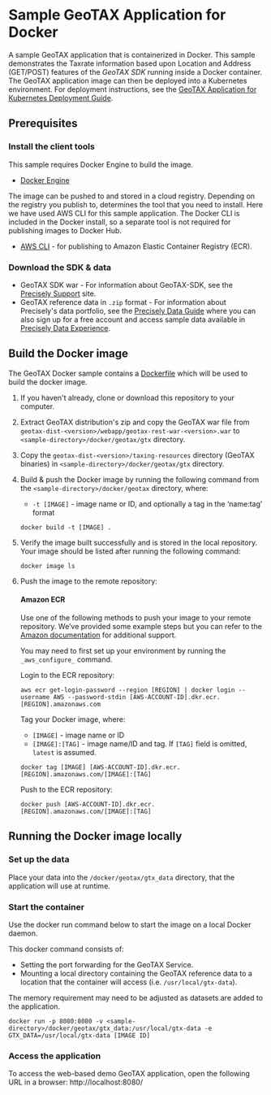# Sample GeoTAX Application for Docker

A sample GeoTAX application that is containerized in Docker. This sample demonstrates the Taxrate information based upon Location and Address (GET/POST) features of the *GeoTAX SDK* running inside a Docker container. The GeoTAX application image can then be deployed into a Kubernetes environment. For deployment instructions, see the [GeoTAX Application for Kubernetes Deployment Guide](../../k8s/README.md).    

## Prerequisites
### Install the client tools 
This sample requires Docker Engine to build the image. 
   * [Docker Engine](https://docs.docker.com/engine/install/)

The image can be pushed to and stored in a cloud registry. Depending on the registry you publish to, determines the tool that you need to install. Here we have used AWS CLI for this sample application. The Docker CLI is included in the Docker install, so a separate tool is not required for publishing images to Docker Hub.
   * [AWS CLI](https://docs.aws.amazon.com/cli/latest/userguide/cli-chap-install.html) - for publishing to Amazon Elastic Container Registry (ECR).
 
 ### Download the SDK & data
   * GeoTAX SDK war - For information about GeoTAX-SDK, see the [Precisely Support](https://support.precisely.com/) site.
   * GeoTAX reference data in `.zip` format -  For information about Precisely's data portfolio, see the [Precisely Data Guide](https://dataguide.precisely.com/) where you can also sign up for a free account and access sample data available in [Precisely Data Experience](https://data.precisely.com/). 

## Build the Docker image
The GeoTAX Docker sample contains a [Dockerfile](Dockerfile) which will be used to build the docker image.

1. If you haven't already, clone or download this repository to your computer.
3. Extract GeoTAX distribution's zip and copy the GeoTAX war file from `geotax-dist-<version>/webapp/geotax-rest-war-<version>.war` to `<sample-directory>/docker/geotax/gtx` directory.
4. Copy the `geotax-dist-<version>/taxing-resources` directory (GeoTAX binaries) in `<sample-directory>/docker/geotax/gtx` directory.
5. Build & push the Docker image by running the following command from the `<sample-directory>/docker/geotax` directory, where: 
   - `-t [IMAGE]` - image name or ID, and optionally a tag in the ‘name:tag’ format
	  
   ```
   docker build -t [IMAGE] .
   ```
6. Verify the image built successfully and is stored in the local repository. Your image should be listed after running the following command:
   ```
   docker image ls
   ```
7. Push the image to the remote repository:
       
   #### Amazon ECR
   Use one of the following methods to push your image to your remote repository. We’ve provided some example steps but you can refer to the [Amazon documentation](https://docs.aws.amazon.com/AmazonECR/latest/userguide/docker-push-ecr-image.html) for additional support.

   You may need to first set up your environment by running the `_aws_configure_` command.

    Login to the ECR repository:
	   
   ```
   aws ecr get-login-password --region [REGION] | docker login --username AWS --password-stdin [AWS-ACCOUNT-ID].dkr.ecr.[REGION].amazonaws.com
   ```
   Tag your Docker image, where:
   - `[IMAGE]` - image name or ID
   - `[IMAGE]:[TAG]` - image name/ID and tag. If `[TAG]` field is omitted, `latest` is assumed.

   ```
   docker tag [IMAGE] [AWS-ACCOUNT-ID].dkr.ecr.[REGION].amazonaws.com/[IMAGE]:[TAG]
   ```
   Push to the ECR repository:
   ```
   docker push [AWS-ACCOUNT-ID].dkr.ecr.[REGION].amazonaws.com/[IMAGE]:[TAG]
   ```

## Running the Docker image locally     
### Set up the data
Place your data into the `/docker/geotax/gtx_data` directory, that the application will use at runtime.

### Start the container
Use the docker run command below to start the image on a local Docker daemon.  

This docker command consists of:
* Setting the port forwarding for the GeoTAX Service.
* Mounting a local directory containing the GeoTAX reference data to a location that the container will access (i.e. `/usr/local/gtx-data`).

The memory requirement may need to be adjusted as datasets are added to the application. 

```
docker run -p 8080:8080 -v <sample-directory>/docker/geotax/gtx_data:/usr/local/gtx-data -e GTX_DATA=/usr/local/gtx-data [IMAGE ID]
```
### Access the application
 To access the web-based demo GeoTAX application, open the following URL in a browser: 
   http://localhost:8080/

